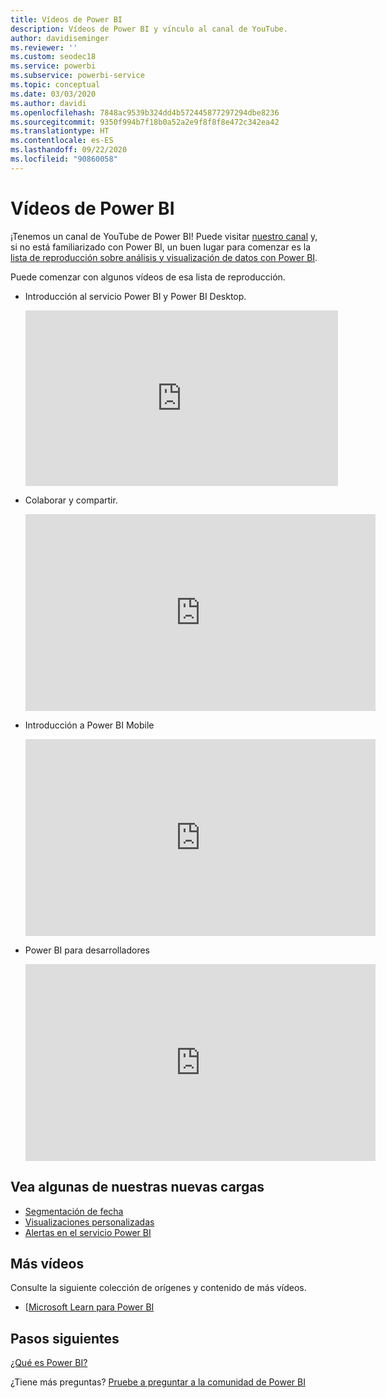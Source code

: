 ```yaml
---
title: Vídeos de Power BI
description: Vídeos de Power BI y vínculo al canal de YouTube.
author: davidiseminger
ms.reviewer: ''
ms.custom: seodec18
ms.service: powerbi
ms.subservice: powerbi-service
ms.topic: conceptual
ms.date: 03/03/2020
ms.author: davidi
ms.openlocfilehash: 7848ac9539b324dd4b572445877297294dbe8236
ms.sourcegitcommit: 9350f994b7f18b0a52a2e9f8f8f8e472c342ea42
ms.translationtype: HT
ms.contentlocale: es-ES
ms.lasthandoff: 09/22/2020
ms.locfileid: "90860058"
---
```

# <a name="power-bi-videos"></a>Vídeos de Power BI
¡Tenemos un canal de YouTube de Power BI! Puede visitar [nuestro canal](https://www.youtube.com/user/mspowerbi/videos) y, si no está familiarizado con Power BI, un buen lugar para comenzar es la [lista de reproducción sobre análisis y visualización de datos con Power BI](https://www.youtube.com/playlist?list=PL1N57mwBHtN0JFoKSR0n-tBkUJHeMP2cP).

Puede comenzar con algunos vídeos de esa lista de reproducción.

* Introducción al servicio Power BI y Power BI Desktop.
  
  <iframe width="500" height="281" src="https://www.youtube.com/embed/l2wy4XgQIu0" frameborder="0" allowfullscreen></iframe>
* Colaborar y compartir.
  
  <iframe width="560" height="315" src="https://www.youtube.com/embed/5DABLeJzQYM" frameborder="0" allow="autoplay; encrypted-media" allowfullscreen></iframe>
* Introducción a Power BI Mobile
  
  <iframe width="560" height="315" src="https://www.youtube.com/embed/07uBWhaCo78" frameborder="0" allow="autoplay; encrypted-media" allowfullscreen></iframe>

* Power BI para desarrolladores
  <iframe width="560" height="315" src="https://www.youtube.com/embed/47uXJW1GIUY" frameborder="0" allow="autoplay; encrypted-media" allowfullscreen></iframe>  

## <a name="watch-some-of-our-new-uploads"></a>Vea algunas de nuestras nuevas cargas
* [Segmentación de fecha](https://youtu.be/V7i82ZZm0vw)
* [Visualizaciones personalizadas](https://youtu.be/d-rXAJ3_uAo)
* [Alertas en el servicio Power BI](https://youtu.be/JbL2-HJ8clE)

## <a name="more-videos"></a>Más vídeos
Consulte la siguiente colección de orígenes y contenido de más vídeos.

* [[Microsoft Learn para Power BI](/learn/powerplatform/power-bi?WT.mc_id=powerbi_landingpage-docs-link)

## <a name="next-steps"></a>Pasos siguientes
[¿Qué es Power BI?](power-bi-overview.md)

¿Tiene más preguntas? [Pruebe a preguntar a la comunidad de Power BI](https://community.powerbi.com/)